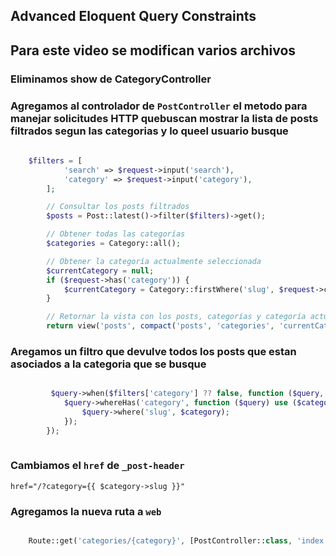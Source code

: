 ## Advanced Eloquent Query Constraints

## Para este video se modifican varios archivos

### Eliminamos show de CategoryController

### Agregamos al controlador de `PostController` el metodo para manejar solicitudes HTTP quebuscan mostrar la lista de posts filtrados segun las categorias y lo queel usuario busque

```php
     
    $filters = [
            'search' => $request->input('search'),
            'category' => $request->input('category'),
        ];

        // Consultar los posts filtrados
        $posts = Post::latest()->filter($filters)->get();

        // Obtener todas las categorías
        $categories = Category::all();

        // Obtener la categoría actualmente seleccionada
        $currentCategory = null;
        if ($request->has('category')) {
            $currentCategory = Category::firstWhere('slug', $request->category);
        }

        // Retornar la vista con los posts, categorías y categoría actual
        return view('posts', compact('posts', 'categories', 'currentCategory'));
```

### Aregamos un filtro que devulve todos los posts que estan asociados a la categoria que se busque

```php

         $query->when($filters['category'] ?? false, function ($query, $category) {
            $query->whereHas('category', function ($query) use ($category) {
                $query->where('slug', $category);
            });
        });
    
```


###  Cambiamos el `href` de `_post-header`

 `href="/?category={{ $category->slug }}"`


 ### Agregamos la nueva ruta a `web`

```php

    Route::get('categories/{category}', [PostController::class, 'index'])->name('categories.posts');
    
```

